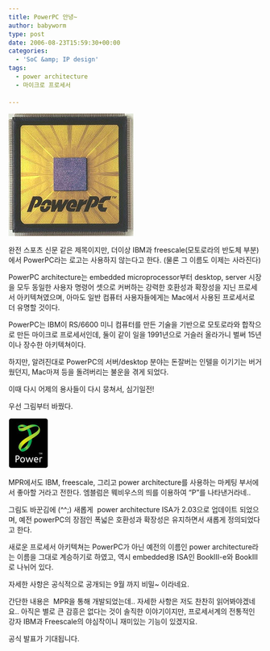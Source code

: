 ```yaml
---
title: PowerPC 안녕~
author: babyworm
type: post
date: 2006-08-23T15:59:30+00:00
categories:
  - 'SoC &amp; IP design'
tags:
  - power architecture
  - 마이크로 프로세서

---
```

<img loading="lazy" decoding="async" class="aligncenter" src="featured_power_pc.jpg">

완전 스포츠 신문 같은 제목이지만, 더이상 IBM과 freescale(모토로라의 반도체 부분)에서 PowerPC라는 로고는 사용하지 않는다고 한다. (물론 그 이름도 이제는 사라진다)

PowerPC architecture는 embedded microprocessor부터 desktop, server 시장을 모두 동일한 사용자 명령어 셋으로 커버하는 강력한 호환성과 확장성을 지닌 프로세서 아키텍쳐였으며, 아마도 일반 컴퓨터 사용자들에게는 Mac에서 사용된 프로세서로 더 유명할 것이다.

PowerPC는 IBM이 RS/6600 미니 컴퓨터를 만든 기술을 기반으로 모토로라와 합작으로 만든 마이크로 프로세서인데, 둘이 같이 일을 1991년으로 거슬러 올라가니 벌써 15년이나 장수한 아키텍쳐이다.

하지만, 알려진대로 PowerPC의 서버/desktop 분야는 돈잘버는 인텔을 이기기는 버거웠던지, Mac마져 등을 돌려버리는 불운을 겪게 되었다.

이때 다시 어제의 용사들이 다시 뭉쳐서, 심기일전!

우선 그림부터 바꿨다. 

<img loading="lazy" decoding="async" class="alignright" src="power_logo.jpg">

MPR에서도 IBM, freescale, 그리고 power architecture를 사용하는 마케팅 부서에서 좋아할 거라고 전한다.
엠블럼은 뭬비우스의 띄를 이용하여 &#8220;P&#8221;를 나타낸거라네..

그림도 바꾼김에 (^^;) 새롭게  power architecture ISA가 2.03으로 업데이트 되었으며,
예전 powerPC의 장점인 폭넓은 호환성과 확장성은 유지하면서 새롭게 정의되었다고 한다.

새로운 프로세서 아키텍쳐는 PowerPC가 아닌 예전의 이름인 power architecture라는 이름을 그대로 계승하기로 하였고, 역시 embedded용 ISA인 BookIII-e와 BookIII로 나뉘어 있다.

자세한 사항은 공식적으로 공개되는 9월 까지 비밀~ 이라네요.

간단한 내용은  MPR을 통해 개발되었는데.. 자세한 사항은 저도 찬찬히 읽어봐야겠네요..
아직은 별로 큰 감흥은 없다는 것이 솔직한 이야기이지만, 프로세서계의 전통적인 강자 IBM과 Freescale의 야심작이니 재미있는 기능이 있겠지요.

공식 발표가 기대됩니다.
